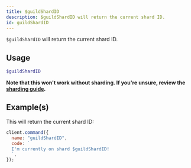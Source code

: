 ```yaml
---
title: $guildShardID
description: $guildShardID will return the current shard ID.
id: guildShardID
---
```


`$guildShardID` will return the current shard ID.

## Usage

```php
$guildShardID
```

**Note that this won't work without sharding. If you're unsure, review the [sharding guide](../../guides/client/6sharding.md).**

## Example(s)

This will return the current shard ID:

```javascript
client.command({
  name: "guildShardID",
  code: `
  I'm currently on shard $guildShardID!
  `,
});
```
